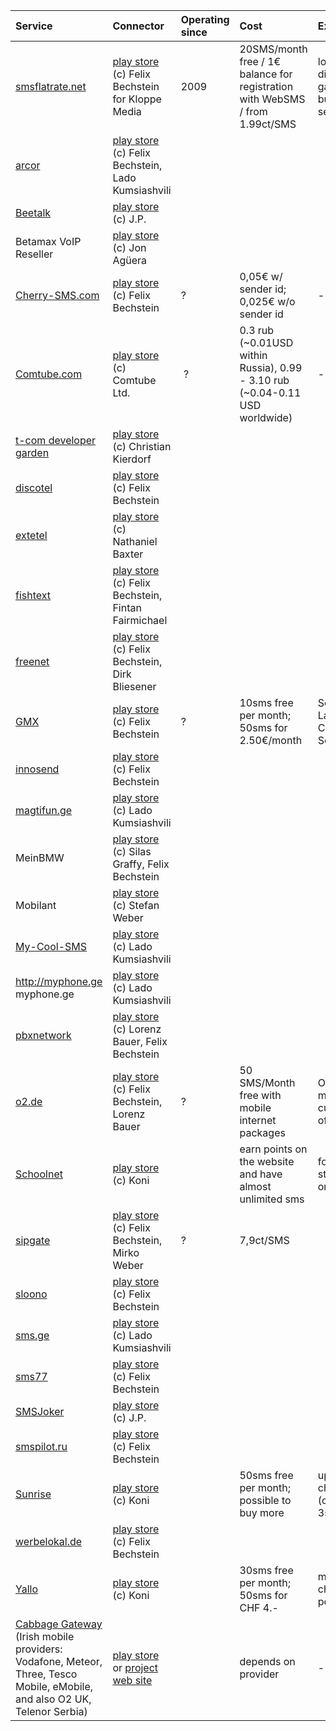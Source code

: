 | **Service** | **Connector** | **Operating since** | **Cost** | **Extras** | **Stability** | **sender country** | **recipient country** | **utf8** |
|:------------|:--------------|:--------------------|:---------|:-----------|:--------------|:-------------------|:----------------------|:---------|
| [smsflatrate.net](http://smsflatrate.net) | [play store](https://play.google.com/store/apps/details?id=de.ub0r.android.websms.connector.smsflatratenet) (c) Felix Bechstein for Kloppe Media | 2009                | 20SMS/month free / 1€ balance for registration with WebSMS / from 1.99ct/SMS | lots of different gateways, bulk SMS, send later | top           | no restrictions known | no restrictions known | utf8 with restrictions |
| [arcor](http://arcor.de) | [play store](https://play.google.com/store/apps/details?id=org.herrlado.websms.connector.arcor) (c) Felix Bechstein, Lado Kumsiashvili |
| [Beetalk](http://beetalk.net) | [play store](https://play.google.com/store/apps/details?id=de.ub0r.android.websms.connector.beetalk) (c) J.P. |
| Betamax VoIP Reseller | [play store](https://play.google.com/store/apps/details?id=de.ub0r.android.websms.connector.betamax) (c) Jon Agüera |
| [Cherry-SMS.com](http://www.cherry-sms.com/?ref=ZXAQDHJW) | [play store](https://play.google.com/store/apps/details?id=de.ub0r.android.websms.connector.cherrysms) (c) Felix Bechstein | ?                   | 0,05€ w/ sender id; 0,025€ w/o sender id | -          | top           | no restrictions known | no restrictions known | no utf8  |
| [Comtube.com](http://www.comtube.com/) | [play store](https://play.google.com/store/apps/details?id=com.comtube.websmsconnector) (c) Comtube Ltd. | ?                  | 0.3 rub (~0.01USD within Russia), 0.99 - 3.10 rub (~0.04-0.11 USD worldwide) | -          | top           | no restrictions known | no restrictions known | utf8     |
| [t-com developer garden ](http://www.developergarden.com) | [play store](https://play.google.com/store/apps/details?id=com.developergarden.android.connector) (c) Christian Kierdorf |
| [discotel ](http://discotel.de/) | [play store](https://play.google.com/store/apps/details?id=de.ub0r.android.websms.connector.discotel) (c) Felix Bechstein |
| [extetel](http://www.exetel.com.au//) | [play store](https://play.google.com/store/apps/details?id=com.baxtern.android.websms.connector.exetel) (c) Nathaniel Baxter |
| [fishtext](http://fishtext.com/) | [play store](https://play.google.com/store/apps/details?id=com.fairmichael.fintan.websms.connector.fishtext) (c) Felix Bechstein, Fintan Fairmichael |
| [freenet](http://freenet.de/) | [play store](https://play.google.com/store/apps/details?id=de.ub0r.android.websms.connector.freenet) (c) Felix Bechstein, Dirk Bliesener |
| [GMX](http://gmx.net) | [play store](https://play.google.com/store/apps/details?id=de.ub0r.android.websms.connector.gmx) (c) Felix Bechstein | ?                   | 10sms free per month; 50sms for 2.50€/month | Send Later, Custom Sender | medium        | germany(?)         | no restrictions known | no utf8  |
| [innosend](http://innosend.de/) | [play store](https://play.google.com/store/apps/details?id=de.ub0r.android.websms.connector.innosend) (c) Felix Bechstein |
| [magtifun.ge](http://magtifun.ge/) | [play store](https://play.google.com/store/apps/details?id=org.herrlado.websms.connector.magtifunge) (c) Lado Kumsiashvili |
| MeinBMW     | [play store](https://play.google.com/store/apps/details?id=de.ub0r.android.websms.connector.meinbmw) (c) Silas Graffy, Felix Bechstein |
| Mobilant    | [play store](https://play.google.com/store/apps/details?id=de.webdroid.android.websms.connector.mobilant) (c) Stefan Weber |
| [My-Cool-SMS ](http://www.my-cool-sms.com/en/sms-gateway-sms-app-sms-service-sms-provider-sms-api/ref/websms/) | [play store](https://play.google.com/store/apps/details?id=org.herrlado.websms.connector.mycoolsms) (c) Lado Kumsiashvili |
| http://myphone.ge myphone.ge | [play store](https://play.google.com/store/apps/details?id=org.herrlado.websms.connector.myphone) (c) Lado Kumsiashvili |
| [pbxnetwork](http://www.personal-voip.de/) | [play store](https://play.google.com/store/apps/details?id=com.websms.connector.pbxnetwork) (c) Lorenz Bauer, Felix Bechstein |
| [o2.de](http://o2.de/) | [play store](https://play.google.com/store/apps/details?id=com.websms.connector.o2) (c) Felix Bechstein, Lorenz Bauer |?                    |50 SMS/Month free with mobile internet packages|Only for mobile customers of O2|medium         |germany (?)         |international sms might be billed to your account(?)|no utf8   |
| [Schoolnet](http://schoolnet.ch) | [play store](https://play.google.com/store/apps/details?id=com.rothconsulting.android.websms.connector.schoolnet) (c) Koni |                     | earn points on the website and have almost unlimited sms | for students only | medium        | no restrictions known | Switzerland           | utf8     |
| [sipgate](http://sipgate.com/) | [play store](https://play.google.com/store/apps/details?id=de.ub0r.android.websms.connector.sipgate) (c) Felix Bechstein, Mirko Weber | ?                   | 7,9ct/SMS |
| [sloono](http://sloono.de/) | [play store](https://play.google.com/store/apps/details?id=de.ub0r.android.websms.connector.sloono) (c) Felix Bechstein |
| [sms.ge ](http://sms.ge/) | [play store](https://play.google.com/store/apps/details?id=org.herrlado.websms.connector.smsge) (c) Lado Kumsiashvili |
| [sms77 ](http://sms77.de/) | [play store](https://play.google.com/store/apps/details?id=de.ub0r.android.websms.connector.sms77) (c) Felix Bechstein |
| [SMSJoker](http://smsjoker.de) | [play store](https://play.google.com/store/apps/details?id=de.ub0r.android.websms.connector.smsjoker) (c) J.P. |
| [smspilot.ru ](http://smspilot.ru/) | [play store](https://play.google.com/store/apps/details?id=de.ub0r.android.websms.connector.smspilotru) (c) Felix Bechstein |
| [Sunrise](http://sunrise.ch) | [play store](https://play.google.com/store/apps/details?id=com.rothconsulting.android.websms.connector.sunrise) (c) Koni |                     | 50sms free per month; possible to buy more | up to 480 characters (consumes 3sms) | top           | no restrictions known | no restrictions known | utf8     |
| [werbelokal.de ](http://werbelokal.de/) | [play store](https://play.google.com/store/apps/details?id=de.ub0r.android.websms.connector.werbelokal) (c) Felix Bechstein |
| [Yallo](http://yallo.ch) | [play store](https://play.google.com/store/apps/details?id=com.rothconsulting.android.websms.connector.yallo) (c) Koni |                     | 30sms free per month; 50sms for CHF 4.- | max. 130 characters per sms | top           | no restrictions known | no restrictions known | no utf8  |
| [Cabbage Gateway](http://cabbagetexter.com/) (Irish mobile providers: Vodafone, Meteor, Three, Tesco Mobile, eMobile, and also O2 UK, Telenor Serbia) | [play store](http://play.google.com/store/apps/details?id=com.mikebl71.android.websms.connector.cabbage) or [project web site](http://mikebl71.github.com/websms-connector-cabbage) |                     | depends on provider | -          |               | no restrictions known | depends on provider   | depends on provider |